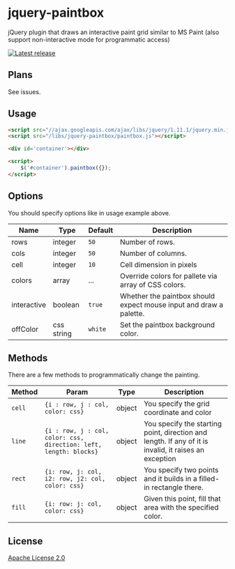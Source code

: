 # jquery-paintbox
jQuery plugin that draws an interactive paint grid similar to MS Paint (also support non-interactive mode for programmatic access)

[![Latest release](https://img.shields.io/github/release/pstrinkle/jquery-paintbox.svg)](https://github.com/pstrinkle/jquery-paintbox/releases/latest)

Plans
-----

See issues.

Usage
-----
```html
<script src="//ajax.googleapis.com/ajax/libs/jquery/1.11.1/jquery.min.js"></script>
<script src="/libs/jquery-paintbox/paintbox.js"></script>

<div id='container'></div>

<script>
    $('#container').paintbox({});
</script>
```

Options
-------
You should specify options like in usage example above.

| Name | Type | Default | Description |
| ---- | ---- | ---- | ---- |
| rows | integer | `50` | Number of rows. |
| cols | integer | `50` | Number of columns. |
| cell | integer | `10` | Cell dimension in pixels |
| colors | array | ... | Override colors for pallete via array of CSS colors. |
| interactive | boolean | `true` | Whether the paintbox should expect mouse input and draw a palette. |
| offColor | css string | `white` | Set the paintbox background color. |

Methods
-------
There are a few methods to programmatically change the painting.

| Method | Param | Type | Description |
| ---- | ---- | ---- | ---- |
| `cell` | `{i : row, j : col, color: css}` | object | You specify the grid coordinate and color |
| `line` | `{i : row, j : col, color: css, direction: left, length: blocks}` | object | You specify the starting point, direction and length.  If any of it is invalid, it raises an exception |
| `rect` | `{i: row, j: col, i2: row, j2: col, color: css}` | object | You specify two points and it builds in a filled-in rectangle there.|
| `fill` | `{i: row: j: col, color: css}` | object | Given this point, fill that area with the specified color. |

License
-------
[Apache License 2.0](http://www.apache.org/licenses/LICENSE-2.0)
